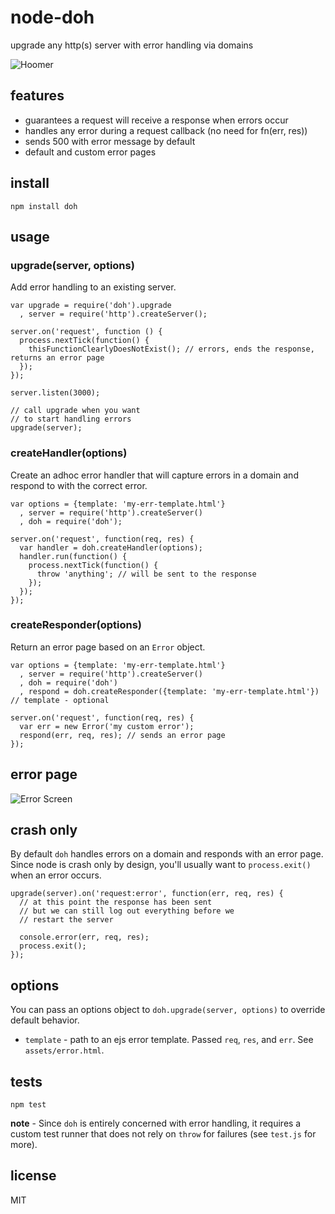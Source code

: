 # node-doh

upgrade any http(s) server with error handling via domains

![Hoomer](http://www.wallpaperpimper.com/wallpaper/Shows/The_Simpsons/Doh-1-PV1LXGX876-1024x768.jpg)

## features

 - guarantees a request will receive a response when errors occur
 - handles any error during a request callback (no need for fn(err, res))
 - sends 500 with error message by default
 - default and custom error pages

## install

    npm install doh

## usage

### upgrade(server, options)

Add error handling to an existing server.

    var upgrade = require('doh').upgrade
      , server = require('http').createServer();
  
    server.on('request', function () {
      process.nextTick(function() {
        thisFunctionClearlyDoesNotExist(); // errors, ends the response, returns an error page
      });
    });
  
    server.listen(3000);
  
    // call upgrade when you want
    // to start handling errors
    upgrade(server);

### createHandler(options)

Create an adhoc error handler that will capture errors in a domain and respond to with the correct error.

    var options = {template: 'my-err-template.html'}
      , server = require('http').createServer()
      , doh = require('doh');
  
    server.on('request', function(req, res) { 
      var handler = doh.createHandler(options);
      handler.run(function() {
        process.nextTick(function() {
          throw 'anything'; // will be sent to the response
        });
      });
    });

### createResponder(options)

Return an error page based on an `Error` object. 

    var options = {template: 'my-err-template.html'}
      , server = require('http').createServer()
      , doh = require('doh')
      , respond = doh.createResponder({template: 'my-err-template.html'}) // template - optional

    server.on('request', function(req, res) { 
      var err = new Error('my custom error');
      respond(err, req, res); // sends an error page
    });

## error page

![Error Screen](http://images.deploydapp.com/img/doh.png)

## crash only

By default `doh` handles errors on a domain and responds with an error page. Since node is crash only by design, you'll usually want to `process.exit()` when an error occurs.

    upgrade(server).on('request:error', function(err, req, res) {
      // at this point the response has been sent
      // but we can still log out everything before we
      // restart the server
      
      console.error(err, req, res);
      process.exit();
    });

## options

You can pass an options object to `doh.upgrade(server, options)` to override default behavior.

 - `template` - path to an ejs error template. Passed `req`, `res`, and `err`. See `assets/error.html`.
 
## tests

    npm test

**note** - Since `doh` is entirely concerned with error handling, it requires a custom test runner that does not rely on `throw` for failures (see `test.js` for more).

## license

MIT
 
 